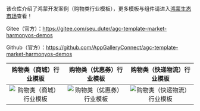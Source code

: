 该仓库介绍了鸿蒙开发案例（购物类行业模板），更多模板与组件请进入[鸿蒙生态市场](https://developer.huawei.com/consumer/cn/market/prod-list/4437348dd20f48249540d1b57ef2eff6/categoryL2_202410080002)查看！

Gitee（官方）：https://gitee.com/seu_duter/agc-template-market-harmonyos-demos

Github（官方）：https://github.com/AppGalleryConnect/agc-template-market-harmonyos-demos

| 购物类（商城）行业模板 | 购物类（优惠券）行业模板 | 购物类（快递物流）行业模板 |
|:---:|:---:|:---:|
| ![购物类（商城）行业模板](https://communityfile-drcn.op.hicloud.com/FileServer/getFile/cmtyPrivate/300/034/957/0890086200300034957.20250627170959.22884724335100004142689626359566:20250802211407:2800:4AEA440582A34985BFD9C9FD6529A4B59136C80702F7147BAB9CC64EA4C157F7.png)| ![购物类（优惠券）行业模板](https://communityfile-drcn.op.hicloud.com/FileServer/getFile/cmtyPrivate/300/034/957/0890086200300034957.20250514125029.82644432903480885848011440017484:20250802211407:2800:EB1083CE10E84D4D8F2BC4D79EC33EA0E34E060505B3C2AA4BED43EEC9F61D2D.png) | ![购物类（快递物流）行业模板](https://communityfile-drcn.op.hicloud.com/FileServer/getFile/cmtyPrivate/300/034/957/0890086200300034957.20250616175320.59275389361472905546904635050376:20250802211407:2800:70E3253A4D0895CA666D64E859DFC9177BF698089164D0F09ADCAF69C12A05F2.png) |